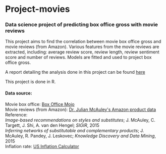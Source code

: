 # Project-movies
### Data science project of predicting box office gross with movie reviews
  
This project aims to find the correlation between movie box office gross and movie reviews (from Amazon). Various features from the movie reviews are extracted, including: average review score, review length, review sentiment score and number of reviews. Models are fitted and used to project box office gross.  
  
A report detailing the analysis done in this project can be found [here](http://nbviewer.jupyter.org/github/janie128/Project-movies/blob/master/Box_Office_Predictions.ipynb)
  
This project is done in R.  
  
#### Data source:
Movie box office: [Box Office Mojo](http://www.boxofficemojo.com/daily/?view=bymovie&yr=all&sort=title&order=ASC&p=.htm)  
Movie reviews (from Amazon): [Dr. Julian McAuley's Amazon product data](http://jmcauley.ucsd.edu/data/amazon/)  
Reference:  
*Image-based recommendations on styles and substitutes*; J. McAuley, C. Targett, J. Shi, A. van den Hengel; *SIGIR*, 2015  
*Inferring networks of substitutable and complementary products*; J. McAuley, R. Pandey, J. Leskovec; *Knowledge Discovery and Data Mining*, 2015  
Inflation rate: [US Inflation Calculator](http://www.usinflationcalculator.com/inflation/historical-inflation-rates/)
